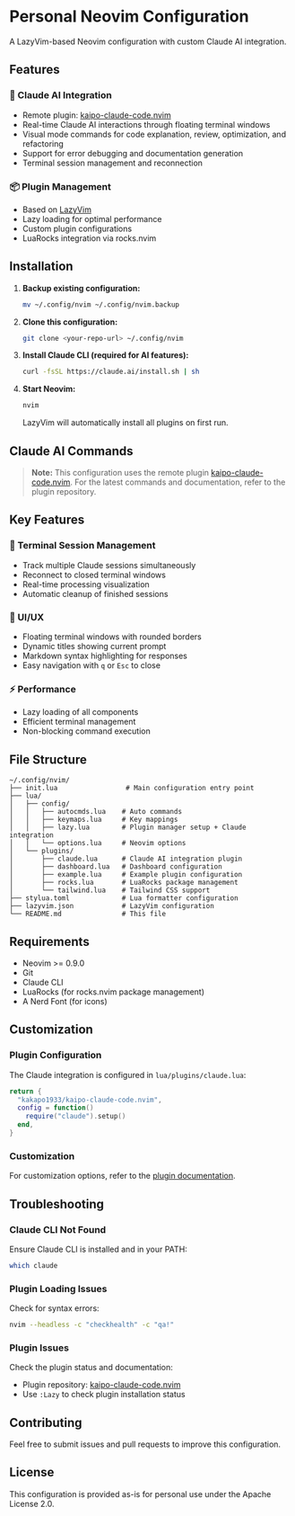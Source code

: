 # Personal Neovim Configuration

A LazyVim-based Neovim configuration with custom Claude AI integration.

## Features

### 🤖 Claude AI Integration
- Remote plugin: [kaipo-claude-code.nvim](https://github.com/kakapo1933/kaipo-claude-code.nvim)
- Real-time Claude AI interactions through floating terminal windows
- Visual mode commands for code explanation, review, optimization, and refactoring
- Support for error debugging and documentation generation
- Terminal session management and reconnection

### 📦 Plugin Management
- Based on [LazyVim](https://github.com/LazyVim/LazyVim)
- Lazy loading for optimal performance
- Custom plugin configurations
- LuaRocks integration via rocks.nvim


## Installation

1. **Backup existing configuration:**
   ```bash
   mv ~/.config/nvim ~/.config/nvim.backup
   ```

2. **Clone this configuration:**
   ```bash
   git clone <your-repo-url> ~/.config/nvim
   ```

3. **Install Claude CLI (required for AI features):**
   ```bash
   curl -fsSL https://claude.ai/install.sh | sh
   ```

4. **Start Neovim:**
   ```bash
   nvim
   ```
   LazyVim will automatically install all plugins on first run.

## Claude AI Commands

> **Note:** This configuration uses the remote plugin [kaipo-claude-code.nvim](https://github.com/kakapo1933/kaipo-claude-code.nvim). 
> For the latest commands and documentation, refer to the plugin repository.


## Key Features

### 🔄 Terminal Session Management
- Track multiple Claude sessions simultaneously
- Reconnect to closed terminal windows
- Real-time processing visualization
- Automatic cleanup of finished sessions

### 🎨 UI/UX
- Floating terminal windows with rounded borders
- Dynamic titles showing current prompt
- Markdown syntax highlighting for responses
- Easy navigation with `q` or `Esc` to close

### ⚡ Performance
- Lazy loading of all components
- Efficient terminal management
- Non-blocking command execution

## File Structure

```
~/.config/nvim/
├── init.lua                 # Main configuration entry point
├── lua/
│   ├── config/
│   │   ├── autocmds.lua    # Auto commands
│   │   ├── keymaps.lua     # Key mappings
│   │   ├── lazy.lua        # Plugin manager setup + Claude integration
│   │   └── options.lua     # Neovim options
│   └── plugins/
│       ├── claude.lua      # Claude AI integration plugin
│       ├── dashboard.lua   # Dashboard configuration
│       ├── example.lua     # Example plugin configuration
│       ├── rocks.lua       # LuaRocks package management
│       └── tailwind.lua    # Tailwind CSS support
├── stylua.toml             # Lua formatter configuration
├── lazyvim.json            # LazyVim configuration
└── README.md               # This file
```

## Requirements

- Neovim >= 0.9.0
- Git
- Claude CLI
- LuaRocks (for rocks.nvim package management)
- A Nerd Font (for icons)

## Customization

### Plugin Configuration
The Claude integration is configured in `lua/plugins/claude.lua`:

```lua
return {
  "kakapo1933/kaipo-claude-code.nvim",
  config = function()
    require("claude").setup()
  end,
}
```

### Customization
For customization options, refer to the [plugin documentation](https://github.com/kakapo1933/kaipo-claude-code.nvim).

## Troubleshooting

### Claude CLI Not Found
Ensure Claude CLI is installed and in your PATH:
```bash
which claude
```

### Plugin Loading Issues
Check for syntax errors:
```bash
nvim --headless -c "checkhealth" -c "qa!"
```

### Plugin Issues
Check the plugin status and documentation:
- Plugin repository: [kaipo-claude-code.nvim](https://github.com/kakapo1933/kaipo-claude-code.nvim)
- Use `:Lazy` to check plugin installation status

## Contributing

Feel free to submit issues and pull requests to improve this configuration.

## License

This configuration is provided as-is for personal use under the Apache License 2.0.
